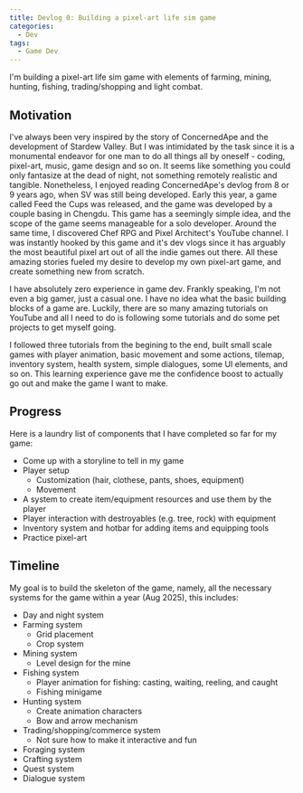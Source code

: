 ```yaml
---
title: Devlog 0: Building a pixel-art life sim game
categories: 
  - Dev
tags:
  - Game Dev
---
```


I'm building a pixel-art life sim game with elements of farming, mining, hunting, fishing, trading/shopping and light combat.

## Motivation
I've always been very inspired by the story of ConcernedApe and the development
of Stardew Valley. But I was intimidated by the task since it is a monumental
endeavor for one man to do all things all by oneself - coding, pixel-art, music, game design and so on. It seems like something you could only fantasize at the dead of night, not something remotely realistic and tangible. Nonetheless, I enjoyed reading ConcernedApe's devlog from 8 or 9 years ago, when SV was still being developed. Early this year, a game called Feed the Cups was released, and the game was developed by a couple basing in Chengdu. This game has a seemingly simple idea, and the scope of the game seems manageable for a solo developer. Around the same time, I discovered Chef RPG and Pixel Architect's YouTube channel. I was instantly hooked by this game and it's dev vlogs since it has arguably the most beautiful pixel art out of all the indie games out there. All these amazing stories fueled my desire to develop my own pixel-art game, and create something new from scratch.

I have absolutely zero experience in game dev. Frankly speaking, I'm not
even a big gamer, just a casual one. I have no idea what the basic building
blocks of a game are. Luckily, there are so many amazing tutorials on YouTube
and all I need to do is following some tutorials and do some pet projects to
get myself going.

I followed three tutorials from the begining to the end, built small scale games with player animation, basic movement and some actions, tilemap, inventory system, health system, simple dialogues, some UI elements, and so on. This learning experience gave me the confidence boost to actually go out and make the game I want to make.

## Progress
Here is a laundry list of components that I have completed so far for my game:

- Come up with a storyline to tell in my game
- Player setup
    - Customization (hair, clothese, pants, shoes, equipment)
    - Movement
- A system to create item/equipment resources and use them by the player
- Player interaction with destroyables (e.g. tree, rock) with equipment
- Inventory system and hotbar for adding items and equipping tools
- Practice pixel-art

## Timeline
My goal is to build the skeleton of the game, namely, all the necessary systems
for the game within a year (Aug 2025), this includes:
- Day and night system
- Farming system
    - Grid placement
    - Crop system
- Mining system
    - Level design for the mine
- Fishing system
    - Player animation for fishing: casting, waiting, reeling, and caught
    - Fishing minigame
- Hunting system
    - Create animation characters
    - Bow and arrow mechanism
- Trading/shopping/commerce system
    - Not sure how to make it interactive and fun
- Foraging system
- Crafting system
- Quest system
- Dialogue system
